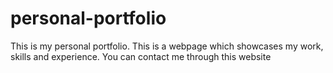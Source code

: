 # personal-portfolio
This is my personal portfolio. This is a webpage which showcases my work, skills and experience. You can contact me through this website
